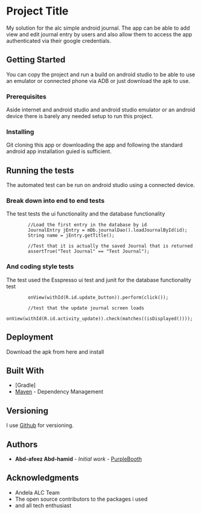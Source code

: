 # Project Title

My solution for the alc simple android journal. The app can be able to add view and edit journal entry by users and also allow them to access the app authenticated via their google credentials.

## Getting Started

You can copy the project and run a build on android studio to be able to use an emulator or connected phone via ADB or just download the apk to use.

### Prerequisites

Aside internet and android studio and android studio emulator or an android device there is barely any needed setup to run this project.


### Installing

Git cloning this app or downloading the app and following the standard android app installation guied is sufficient.

## Running the tests

The automated test can be run on android studio using a connected device.

### Break down into end to end tests

The test tests the ui functionality and the database functionality

```
        //Load the first entry in the database by id
        JournalEntry jEntry = mDb.journalDao().loadJournalById(id);
        String name = jEntry.getTitle();

        //Test that it is actually the saved Journal that is returned
        assertTrue("Test Journal" == "Test Journal");
```

### And coding style tests

The test used the Esspresso ui test and junit for the database functionality test

```     //click on the update button
        onView(withId(R.id.update_button)).perform(click());
        
        //test that the update journal screen loads
        onView(withId(R.id.activity_update)).check(matches((isDisplayed())));
```

## Deployment

Download the apk from here and install

## Built With

* [Gradle]
* [Maven](https://maven.apache.org/) - Dependency Management


## Versioning

I use [Github](http://github.com/) for versioning. 

## Authors

* **Abd-afeez Abd-hamid** - *Initial work* - [PurpleBooth](https://github.com/PurpleBooth)


## Acknowledgments

* Andela ALC Team
* The open source contributors to the packages i used
* and all tech enthusiast